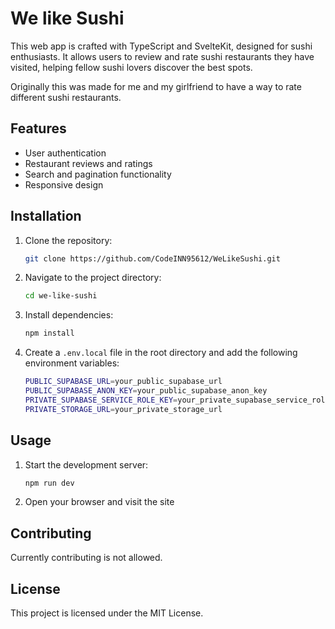 # We like Sushi

This web app is crafted with TypeScript and SvelteKit, designed for sushi enthusiasts. It allows users to review and rate sushi restaurants they have visited, helping fellow sushi lovers discover the best spots.

Originally this was made for me and my girlfriend to have a way to rate different sushi restaurants.

## Features

- User authentication
- Restaurant reviews and ratings
- Search and pagination functionality
- Responsive design

## Installation

1. Clone the repository:

   ```sh
   git clone https://github.com/CodeINN95612/WeLikeSushi.git
   ```

2. Navigate to the project directory:

   ```sh
   cd we-like-sushi
   ```

3. Install dependencies:

   ```sh
   npm install
   ```

4. Create a `.env.local` file in the root directory and add the following environment variables:

   ```sh
   PUBLIC_SUPABASE_URL=your_public_supabase_url
   PUBLIC_SUPABASE_ANON_KEY=your_public_supabase_anon_key
   PRIVATE_SUPABASE_SERVICE_ROLE_KEY=your_private_supabase_service_role_key
   PRIVATE_STORAGE_URL=your_private_storage_url
   ```

## Usage

1. Start the development server:

   ```sh
   npm run dev
   ```

2. Open your browser and visit the site

## Contributing

Currently contributing is not allowed.

## License

This project is licensed under the MIT License.
